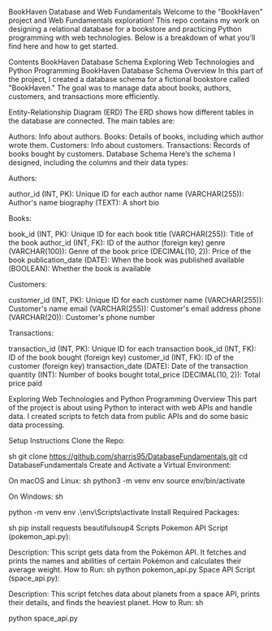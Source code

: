 BookHaven Database and Web Fundamentals
Welcome to the "BookHaven" project and Web Fundamentals exploration! This repo contains my work on designing a relational database for a bookstore and practicing Python programming with web technologies. Below is a breakdown of what you'll find here and how to get started.

Contents
BookHaven Database Schema
Exploring Web Technologies and Python Programming
BookHaven Database Schema
Overview
In this part of the project, I created a database schema for a fictional bookstore called "BookHaven." The goal was to manage data about books, authors, customers, and transactions more efficiently.

Entity-Relationship Diagram (ERD)
The ERD shows how different tables in the database are connected. The main tables are:

Authors: Info about authors.
Books: Details of books, including which author wrote them.
Customers: Info about customers.
Transactions: Records of books bought by customers.
Database Schema
Here’s the schema I designed, including the columns and their data types:


Authors:

author_id (INT, PK): Unique ID for each author
name (VARCHAR(255)): Author's name
biography (TEXT): A short bio


Books:

book_id (INT, PK): Unique ID for each book
title (VARCHAR(255)): Title of the book
author_id (INT, FK): ID of the author (foreign key)
genre (VARCHAR(100)): Genre of the book
price (DECIMAL(10, 2)): Price of the book
publication_date (DATE): When the book was published
available (BOOLEAN): Whether the book is available


Customers:

customer_id (INT, PK): Unique ID for each customer
name (VARCHAR(255)): Customer's name
email (VARCHAR(255)): Customer's email address
phone (VARCHAR(20)): Customer's phone number


Transactions:

transaction_id (INT, PK): Unique ID for each transaction
book_id (INT, FK): ID of the book bought (foreign key)
customer_id (INT, FK): ID of the customer (foreign key)
transaction_date (DATE): Date of the transaction
quantity (INT): Number of books bought
total_price (DECIMAL(10, 2)): Total price paid

Exploring Web Technologies and Python Programming
Overview
This part of the project is about using Python to interact with web APIs and handle data. I created scripts to fetch data from public APIs and do some basic data processing.

Setup Instructions
Clone the Repo:

sh
git clone https://github.com/sharris95/DatabaseFundamentals.git
cd DatabaseFundamentals
Create and Activate a Virtual Environment:

On macOS and Linux:
sh
python3 -m venv env
source env/bin/activate

On Windows:
sh

python -m venv env
.\env\Scripts\activate
Install Required Packages:

sh
pip install requests beautifulsoup4
Scripts
Pokemon API Script (pokemon_api.py):

Description: This script gets data from the Pokémon API. It fetches and prints the names and abilities of certain Pokémon and calculates their average weight.
How to Run:
sh
python pokemon_api.py
Space API Script (space_api.py):

Description: This script fetches data about planets from a space API, prints their details, and finds the heaviest planet.
How to Run:
sh

python space_api.py
